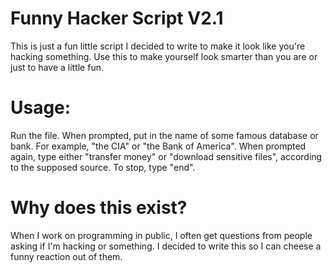 # Funny Hacker Script V2.1

This is just a fun little script I decided to write to make it look like you're
hacking something. Use this to make yourself look smarter than you are or just
to have a little fun.

# Usage:

Run the file. When prompted, put in the name of some famous database or bank.
For example, "the CIA" or "the Bank of America". When prompted again, type
either "transfer money" or "download sensitive files", according to the
supposed source. To stop, type "end".

# Why does this exist?

When I work on programming in public, I often get questions from people asking
if I'm hacking or something. I decided to write this so I can cheese a funny
reaction out of them.
